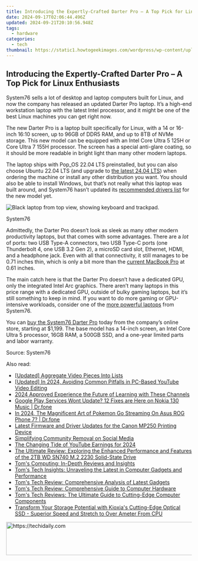 ```yaml
---
title: Introducing the Expertly-Crafted Darter Pro – A Top Pick for Linux Enthusiasts
date: 2024-09-17T02:06:44.496Z
updated: 2024-09-21T20:10:56.948Z
tags:
  - hardware
categories:
  - tech
thumbnail: https://static1.howtogeekimages.com/wordpress/wp-content/uploads/2024/05/darter.jpg
---
```


## Introducing the Expertly-Crafted Darter Pro – A Top Pick for Linux Enthusiasts

System76 sells a lot of desktop and laptop computers built for Linux, and now the company has released an updated Darter Pro laptop. It’s a high-end workstation laptop with the latest Intel processor, and it might be one of the best Linux machines you can get right now.

 The new Darter Pro is a laptop built specifically for Linux, with a 14 or 16-inch 16:10 screen, up to 96GB of DDR5 RAM, and up to 8TB of NVMe storage. This new model can be equipped with an Intel Core Ultra 5 125H or Core Ultra 7 155H processor. The screen has a special anti-glare coating, so it should be more readable in bright light than many other modern laptops.

 The laptop ships with Pop\_OS 22.04 LTS preinstalled, but you can also choose Ubuntu 22.04 LTS (and upgrade to [the latest 24.04 LTS](https://screen-activity-recording.techidaily.com/new-the-essential-guide-to-capturing-skype-conversations-on-windowsmac/)) when ordering the machine or install any other distribution you want. You should also be able to install Windows, but that’s not really what this laptop was built around, and System76 hasn’t updated its [recommended drivers list](https://github.com/system76/windows-drivers) for the new model yet.

![Black laptop from top view, showing keyboard and trackpad.](https://static1.howtogeekimages.com/wordpress/wp-content/uploads/2024/05/laptop-2.jpg) 

System76

 Admittedly, the Darter Pro doesn’t look as sleek as many other modern productivity laptops, but that comes with some advantages. There are a _lot_ of ports: two USB Type-A connectors, two USB Type-C ports (one Thunderbolt 4, one USB 3.2 Gen 2), a microSD card slot, Ethernet, HDMI, and a headphone jack. Even with all that connectivity, it still manages to be 0.71 inches thin, which is only a bit more than the [current MacBook Pro](https://www.apple.com/macbook-pro/) at 0.61 inches.

 The main catch here is that the Darter Pro doesn’t have a dedicated GPU, only the integrated Intel Arc graphics. There aren’t many laptops in this price range with a dedicated GPU, outside of bulky gaming laptops, but it’s still something to keep in mind. If you want to do more gaming or GPU-intensive workloads, consider one of the [more powerful laptops](https://system76.com/laptops-powerful) from System76.

 You can [buy the System76 Darter Pro](https://system76.com/laptops/darter) today from the company’s online store, starting at $1,199\. The base model has a 14-inch screen, an Intel Core Ultra 5 processor, 16GB RAM, a 500GB SSD, and a one-year limited parts and labor warranty.

 Source: System76

<ins class="adsbygoogle"
     style="display:block"
     data-ad-format="autorelaxed"
     data-ad-client="ca-pub-7571918770474297"
     data-ad-slot="1223367746"></ins>

<ins class="adsbygoogle"
     style="display:block"
     data-ad-client="ca-pub-7571918770474297"
     data-ad-slot="8358498916"
     data-ad-format="auto"
     data-full-width-responsive="true"></ins>

<span class="atpl-alsoreadstyle">Also read:</span>
<div><ul>
<li><a href="https://extra-resources.techidaily.com/updated-aggregate-video-pieces-into-lists/"><u>[Updated] Aggregate Video Pieces Into Lists</u></a></li>
<li><a href="https://facebook-record-videos.techidaily.com/updated-in-2024-avoiding-common-pitfalls-in-pc-based-youtube-video-editing/"><u>[Updated] In 2024, Avoiding Common Pitfalls in PC-Based YouTube Video Editing</u></a></li>
<li><a href="https://youtube-webster.techidaily.com/approved-experience-the-future-of-learning-with-these-channels/"><u>2024 Approved Experience the Future of Learning with These Channels</u></a></li>
<li><a href="https://howto.techidaily.com/google-play-services-wont-update-12-fixes-are-here-on-nokia-130-music-drfone-by-drfone-fix-android-problems-fix-android-problems/"><u>Google Play Services Wont Update? 12 Fixes are Here on Nokia 130 Music | Dr.fone</u></a></li>
<li><a href="https://android-pokemon-go.techidaily.com/in-2024-the-magnificent-art-of-pokemon-go-streaming-on-asus-rog-phone-7-drfone-by-drfone-virtual-android/"><u>In 2024, The Magnificent Art of Pokemon Go Streaming On Asus ROG Phone 7? | Dr.fone</u></a></li>
<li><a href="https://win-amazing.techidaily.com/latest-firmware-and-driver-updates-for-the-canon-mp250-printing-device/"><u>Latest Firmware and Driver Updates for the Canon MP250 Printing Device</u></a></li>
<li><a href="https://facebook.techidaily.com/simplifying-community-removal-on-social-media/"><u>Simplifying Community Removal on Social Media</u></a></li>
<li><a href="https://facebook-video-share.techidaily.com/the-changing-tide-of-youtube-earnings-for-2024/"><u>The Changing Tide of YouTube Earnings for 2024</u></a></li>
<li><a href="https://hardware-tips.techidaily.com/the-ultimate-review-exploring-the-enhanced-performance-and-features-of-the-2tb-wd-sn740-m2-2230-solid-state-drive/"><u>The Ultimate Review: Exploring the Enhanced Performance and Features of the 2TB WD SN740 M.2 2230 Solid-State Drive</u></a></li>
<li><a href="https://hardware-tips.techidaily.com/toms-computing-in-depth-reviews-and-insights/"><u>Tom's Computing: In-Depth Reviews and Insights</u></a></li>
<li><a href="https://hardware-tips.techidaily.com/toms-tech-insights-unraveling-the-latest-in-computer-gadgets-and-performance/"><u>Tom's Tech Insights: Unraveling the Latest in Computer Gadgets and Performance</u></a></li>
<li><a href="https://hardware-tips.techidaily.com/toms-tech-review-comprehensive-analysis-of-latest-gadgets/"><u>Tom's Tech Review: Comprehensive Analysis of Latest Gadgets</u></a></li>
<li><a href="https://hardware-tips.techidaily.com/toms-tech-review-comprehensive-guide-to-computer-hardware/"><u>Tom's Tech Review: Comprehensive Guide to Computer Hardware</u></a></li>
<li><a href="https://hardware-tips.techidaily.com/toms-tech-reviews-the-ultimate-guide-to-cutting-edge-computer-components/"><u>Tom's Tech Reviews: The Ultimate Guide to Cutting-Edge Computer Components</u></a></li>
<li><a href="https://hardware-tips.techidaily.com/transform-your-storage-potential-with-kioxias-cutting-edge-optical-ssd-superior-speed-and-stretch-to-over-ameter-from-cpu/"><u>Transform Your Storage Potential with Kioxia's Cutting-Edge Optical SSD - Superior Speed and Stretch to Over Ameter From CPU</u></a></li>
</ul></div>

<!-- affiliate ads begin -->
<a href="https://ephamedtechinc.pxf.io/c/5597632/2137215/26400" target="_top" id="2137215">
  <img src="//a.impactradius-go.com/display-ad/26400-2137215" border="0" alt="https://techidaily.com" width="728" height="90"/>
</a>
<img height="0" width="0" src="https://ephamedtechinc.pxf.io/i/5597632/2137215/26400" style="position:absolute;visibility:hidden;" border="0" />
<!-- affiliate ads end -->

